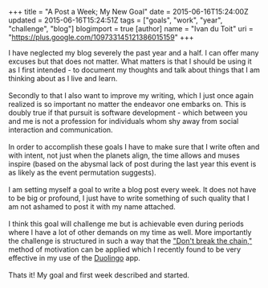 +++
title = "A Post a Week; My New Goal"
date = 2015-06-16T15:24:00Z
updated = 2015-06-16T15:24:51Z
tags = ["goals", "work", "year", "challenge", "blog"]
blogimport = true 
[author]
	name = "Ivan du Toit"
	uri = "https://plus.google.com/109733145121386015159"
+++

I have neglected my blog severely the past year and a half. I can offer many excuses but that does not matter. What matters is that I should be using it as I first intended - to document my thoughts and talk about things that I am thinking about as I live and learn.<br /><br />Secondly to that I also want to improve my writing, which I just once again realized is so important no matter the endeavor one embarks on. This is doubly true if that pursuit is software development - which between you and me is not a profession for individuals whom shy away from social interaction and communication.<br /><a name='more'></a><br />In order to accomplish these goals I have to make sure that I write often and with intent, not just when the planets align, the time allows and muses inspire (based on the abysmal lack of post during the last year this event is as likely as the event permutation suggests).<br /><br />I am setting myself a goal to write a blog post every week. It does not have to be big or profound, I just have to write something of such quality that I am not ashamed to post it with my name attached.<br /><br />I think this goal will challenge me but is achievable even during periods where I have a lot of other demands on my time as well. More importantly the challenge is structured in such a way that the&nbsp;<a href="http://lifehacker.com/281626/jerry-seinfelds-productivity-secret">"Don't break the chain,"</a> method of motivation can be applied which I recently found to be very effective in my use of the <a href="https://www.duolingo.com/">Duolingo</a> app.<br /><br />Thats it! My goal and first week described and started.
